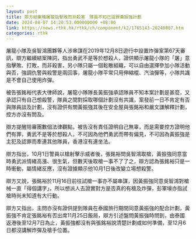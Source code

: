 ```yaml
---
layout: post
title: 辯方結案稱屠龍指擊敗而非殺害　隊員不知已認罪黃振強計劃
date: 2024-08-07 14:20:53.000000000 +08:00
link: https://news.rthk.hk/rthk/ch/component/k2/1765143-20240807.htm
categories: rthk
---
```


屠龍小隊及吳智鴻團夥等人涉串謀在2019年12月8日遊行中設置炸彈案第67天審訊，辯方繼續結案陳詞，指出勇武不是等於想殺人，證供顯示屠龍小隊的「屠」意指擊敗、打敗，而非殺害，另小隊只屬一個鬆散組織，可以自由選擇參加小隊活動與否，強調仇警與殺警是兩回事，屠龍小隊平常只用伸縮棍、汽油彈等，小隊共識是不會自己使用炸彈。

被告張銘裕代表大律師說，屠龍小隊隊長黃振強承認隊員不知本案計劃是甚麼，又承認只有自己想殺警，隊員之間對採取哪個計劃沒有共識，案發前一日不肯定有否與隊員談及計劃，沒有證供有關黃振強其後在安全屋與張銘裕和嚴文謙解釋計劃，控方亦沒有問及。

辯方提醒陪審團數個法律觀點，被告沒有責任證明自己無辜，而是需要控方證明他們有罪，勇武不是等於想殺人，不可因為他們勇武而帶有偏見，不可因為黃振強是主犯及認罪而牽連其他隊員，香港沒有連坐法。

辯方指出，10月1日警員以槍射擊示威者後，張銘裕問吳智鴻取槍，黃振強同意當時勇武派情緒高漲、很生氣，但數天後取槍一事不了了之，辯方認為張銘裕只是一時衝動，屬情緒反應，沒有證據顯示他10月1日後改變立場想殺警。

辯方又說，張銘裕於11月16日前往試槍一事亦不屬串謀，因黃振強同意吳智鴻對槍械一直「得個講字」，所以想派人去證實對方是否真的有槍及炸彈，彭軍壕亦指試槍時尚未知道有大行動。

辯方又指出，主問亦沒有證供提到隊員在泰國旅行期間同意黃振強的配合計劃，黃振強不肯定張銘裕有否出席11月25日飯局，辯方引述盤問黃振強時問到，由泰國返港後至12月7日為止，黃振強都沒有與張銘裕說清楚計劃或如何準備，至12月6日都沒講解炸彈及槍手位置。
